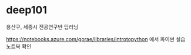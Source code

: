 # deep101
용산구, 세종시 전공연구반 딥러닝

https://notebooks.azure.com/gorae/libraries/introtopython
에서 파이썬 실습 노트북 확인
